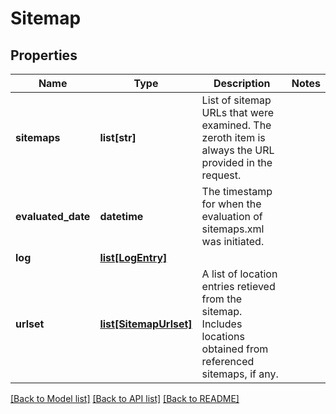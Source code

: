 # Sitemap

## Properties
Name | Type | Description | Notes
------------ | ------------- | ------------- | -------------
**sitemaps** | **list[str]** | List of sitemap URLs that were examined. The zeroth item is always the URL provided in the request.  | 
**evaluated_date** | **datetime** | The timestamp for when the evaluation of sitemaps.xml was initiated.  | 
**log** | [**list[LogEntry]**](LogEntry.md) |  | 
**urlset** | [**list[SitemapUrlset]**](SitemapUrlset.md) | A list of location entries retieved from the sitemap. Includes locations obtained from referenced sitemaps, if any.  | 

[[Back to Model list]](../README.md#documentation-for-models) [[Back to API list]](../README.md#documentation-for-api-endpoints) [[Back to README]](../README.md)


